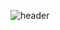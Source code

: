 
![header](https://capsule-render.vercel.app/api?type=Waving&color=timeAuto&text=WooGi&fontAlignY=45&fontSize=40&height=150&animation=blinking&desc=23.06.21~&descAlignY=70)
<script src="https://kit.fontawesome.com/f284e76b1d.js" crossorigin="anonymous"></script>
<div class = "icon" align = "center">
  <i class="fa-brands fa-html5"></i>

<!--
**WooGi1020/WooGi1020** is a ✨ _special_ ✨ repository because its `README.md` (this file) appears on your GitHub profile.

Here are some ideas to get you started:

- 🔭 I’m currently working on ...
- 🌱 I’m currently learning ...
- 👯 I’m looking to collaborate on ...
- 🤔 I’m looking for help with ...
- 💬 Ask me about ...
- 📫 How to reach me: ...
- 😄 Pronouns: ...
- ⚡ Fun fact: ...
-->
